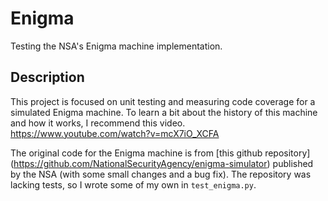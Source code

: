 # Enigma
Testing the NSA's Enigma machine implementation.

## Description 
This project is focused on unit testing and measuring code coverage for a simulated Enigma machine.  To learn a bit about the history of this 
machine and how it works, I recommend this video. 
https://www.youtube.com/watch?v=mcX7iO_XCFA 
 
The original code for the Enigma machine is from [this github repository] (https://github.com/NationalSecurityAgency/enigma-simulator) published by the NSA (with some small 
changes and a bug fix).  The repository was lacking tests, so I wrote some of my own in `test_enigma.py`.
